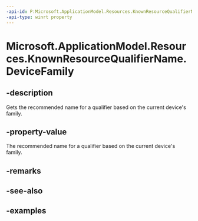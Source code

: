 ```yaml
---
-api-id: P:Microsoft.ApplicationModel.Resources.KnownResourceQualifierName.DeviceFamily
-api-type: winrt property
---
```


# Microsoft.ApplicationModel.Resources.KnownResourceQualifierName.DeviceFamily

<!--
public static string DeviceFamily { get; }
-->


## -description

Gets the recommended name for a qualifier based on the current device's family.

## -property-value

The recommended name for a qualifier based on the current device's family.

## -remarks

## -see-also

## -examples


